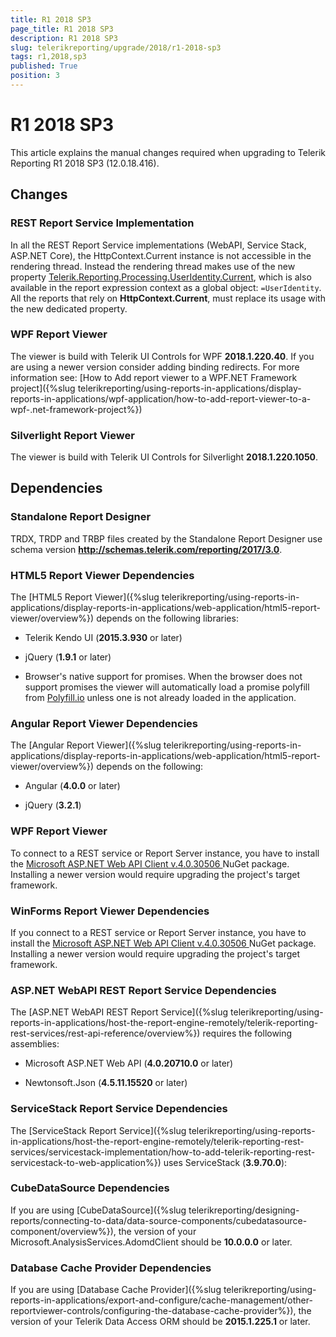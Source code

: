 ```yaml
---
title: R1 2018 SP3
page_title: R1 2018 SP3 
description: R1 2018 SP3
slug: telerikreporting/upgrade/2018/r1-2018-sp3
tags: r1,2018,sp3
published: True
position: 3
---
```


# R1 2018 SP3



This article explains the manual changes required when upgrading to Telerik Reporting R1 2018 SP3 (12.0.18.416).

## Changes

### REST Report Service Implementation

In all the REST Report Service implementations (WebAPI, Service Stack, ASP.NET Core), the HttpContext.Current instance is not accessible in the rendering thread.               Instead the rendering thread makes use of the new property  [Telerik.Reporting.Processing.UserIdentity.Current](/reporting/api/Telerik.Reporting.Processing.UserIdentity#Telerik_Reporting_Processing_UserIdentity_Current), which is also available in the                report expression context as a global object: `=UserIdentity`. All the reports that rely on __HttpContext.Current__,                must replace its usage with the new dedicated property.             

### WPF Report Viewer

The viewer is build with Telerik UI Controls for WPF __2018.1.220.40__.               If you are using a newer version consider adding binding redirects. For more information see:               [How to Add report viewer to a WPF.NET Framework project]({%slug telerikreporting/using-reports-in-applications/display-reports-in-applications/wpf-application/how-to-add-report-viewer-to-a-wpf-.net-framework-project%})

### Silverlight Report Viewer

The viewer is build with Telerik UI Controls for Silverlight __2018.1.220.1050__.             

## Dependencies

### Standalone Report Designer

TRDX, TRDP and TRBP files created by the Standalone Report Designer use schema version               __http://schemas.telerik.com/reporting/2017/3.0__.             

### HTML5 Report Viewer Dependencies

The [HTML5 Report Viewer]({%slug telerikreporting/using-reports-in-applications/display-reports-in-applications/web-application/html5-report-viewer/overview%}) depends on the following libraries:             

* Telerik Kendo UI (__2015.3.930__ or later)                 

* jQuery (__1.9.1__ or later)                 

* Browser's native support for promises. When the browser does not support promises                   the viewer will automatically load a promise polyfill from  [Polyfill.io](https://polyfill.io)  unless one is not already loaded in the application.                 

### Angular Report Viewer Dependencies

The [Angular Report Viewer]({%slug telerikreporting/using-reports-in-applications/display-reports-in-applications/web-application/html5-report-viewer/overview%}) depends on the following:             

* Angular (__4.0.0__ or later)                 

* jQuery (__3.2.1__)                 

### WPF Report Viewer

To connect to a REST service or Report Server instance, you have to install the                [                Microsoft ASP.NET Web API Client v.4.0.30506              ](                https://www.nuget.org/packages/Microsoft.AspNet.WebApi.Client/4.0.30506              )  NuGet package. Installing a newer version would require upgrading the project's target framework.             

### WinForms Report Viewer Dependencies

If you connect to a REST service or Report Server instance, you have to install the                [                Microsoft ASP.NET Web API Client v.4.0.30506              ](                https://www.nuget.org/packages/Microsoft.AspNet.WebApi.Client/4.0.30506              )  NuGet package. Installing a newer version would require upgrading the project's target framework.             

### ASP.NET WebAPI REST Report Service Dependencies

The [ASP.NET WebAPI REST Report Service]({%slug telerikreporting/using-reports-in-applications/host-the-report-engine-remotely/telerik-reporting-rest-services/rest-api-reference/overview%}) requires the following assemblies:             

* Microsoft ASP.NET Web API (__4.0.20710.0__ or later)                 

* Newtonsoft.Json (__4.5.11.15520__ or later)                 

### ServiceStack Report Service Dependencies

The [ServiceStack Report Service]({%slug telerikreporting/using-reports-in-applications/host-the-report-engine-remotely/telerik-reporting-rest-services/servicestack-implementation/how-to-add-telerik-reporting-rest-servicestack-to-web-application%}) uses               ServiceStack (__3.9.70.0__):             

### CubeDataSource Dependencies

If you are using [CubeDataSource]({%slug telerikreporting/designing-reports/connecting-to-data/data-source-components/cubedatasource-component/overview%}), the version of your               Microsoft.AnalysisServices.AdomdClient should be __10.0.0.0__ or later.             

### Database Cache Provider Dependencies

If you are using [Database Cache Provider]({%slug telerikreporting/using-reports-in-applications/export-and-configure/cache-management/other-reportviewer-controls/configuring-the-database-cache-provider%}), the version of your               Telerik Data Access ORM should be __2015.1.225.1__ or later.

